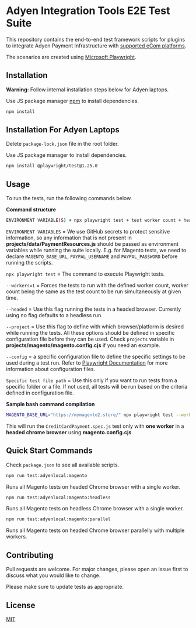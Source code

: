 # Adyen Integration Tools E2E Test Suite

This repository contains the end-to-end test framework scripts for plugins to integrate Adyen Payment Infrastructure with [supported eCom platforms](https://docs.adyen.com/plugins).

The scenarios are created using [Microsoft Playwright](https://playwright.dev/).

## Installation

**Warning:** Follow internal installation steps below for Adyen laptops.

Use JS package manager [npm](https://www.npmjs.com/) to install dependencies.

```bash
npm install
```

## Installation For Adyen Laptops

Delete `package-lock.json` file in the root folder.

Use JS package manager to install dependencies.

```bash
npm install @playwright/test@1.25.0
```

## Usage

To run the tests, run the following commands below.

**Command structure**

```bash
ENVIRONMENT VARIABLE(S) + npx playwright test + test worker count + headless/headed flag + browser to be used + specific config file to be utilized + Specific test to be run
```

`ENVIRONMENT VARIABLES` = We use GitHub secrets to protect sensitive information, so any information that is not present in **projects/data/PaymentResources.js** should be passed as environment variables while running the suite locally. E.g. for Magento tests, we need to declare `MAGENTO_BASE_URL`, `PAYPAL_USERNAME` and `PAYPAL_PASSWORD` before running the scripts.

`npx playwright test` = The command to execute Playwright tests.

`--workers=1` = Forces the tests to run with the defined worker count, worker count being the same as the test count to be run simultaneously at given time.

`--headed` = Use this flag running the tests in a headed browser. Currently using no flag defaults to a headless run.

`--project` = Use this flag to define with which browser/platform is desired while running the tests. All these options should be defined in specific configuration file before they can be used. Check `projects` variable in **projects/magento/magento.config.cjs** if you need an example.

`--config` = a specific configuration file to define the specific settings to be used during a test run. Refer to [Playwright Documentation](https://playwright.dev/docs/test-configuration) for more information about configuration files.

`Specific test file path` = Use this only if you want to run tests from a specific folder or a file. If not used, all tests will be run based on the criteria defined in configuration file.

**Sample bash command compilation**

```bash
MAGENTO_BASE_URL="https://mymagento2.store/" npx playwright test --workers=1 --headed --project=chrome --config=projects/magento/magento.config.cjs projects/magento/tests/CreditCardPayment.spec.js
```

This will run the `CreditCardPayment.spec.js` test only with **one worker** in a **headed chrome browser** using **magento.config.cjs**

## Quick Start Commands

Check `package.json` to see all available scripts.

```bash
npm run test:adyenlocal:magento
```

Runs all Magento tests on headed Chrome browser with a single worker.

```bash
npm run test:adyenlocal:magento:headless
```

Runs all Magento tests on headless Chrome browser with a single worker.

```bash
npm run test:adyenlocal:magento:parallel
```

Runs all Magento tests on headed Chrome browser parallelly with multiple workers.

## Contributing

Pull requests are welcome. For major changes, please open an issue first to discuss what you would like to change.

Please make sure to update tests as appropriate.

## License

[MIT](https://choosealicense.com/licenses/mit/)
